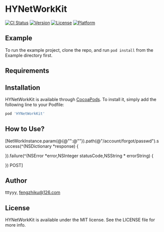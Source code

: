 # HYNetWorkKit

[![CI Status](https://img.shields.io/travis/tttyyy/HYNetWorkKit.svg?style=flat)](https://travis-ci.org/tttyyy/HYNetWorkKit)
[![Version](https://img.shields.io/cocoapods/v/HYNetWorkKit.svg?style=flat)](https://cocoapods.org/pods/HYNetWorkKit)
[![License](https://img.shields.io/cocoapods/l/HYNetWorkKit.svg?style=flat)](https://cocoapods.org/pods/HYNetWorkKit)
[![Platform](https://img.shields.io/cocoapods/p/HYNetWorkKit.svg?style=flat)](https://cocoapods.org/pods/HYNetWorkKit)

## Example

To run the example project, clone the repo, and run `pod install` from the Example directory first.

## Requirements

## Installation

HYNetWorkKit is available through [CocoaPods](https://cocoapods.org). To install
it, simply add the following line to your Podfile:

```ruby
pod 'HYNetWorkKit'
```

## How to Use?

[NetWorkInstance.param(@{@"":@""}).path(@"/account/forgot/passwd").success(^(NSDictionary *response) {

}).failure(^(NSError *error,NSInteger statusCode,NSString * errorString) {
    
}) POST]



## Author

tttyyy, fengzhiku@126.com

## License

HYNetWorkKit is available under the MIT license. See the LICENSE file for more info.
